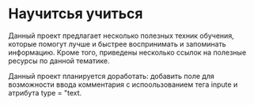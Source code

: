 # Научитсья учиться
Данный проект предлагает несколько полезных техник обучения, которые помогут лучше и быстрее воспринимать и запоминать информацию. Кроме того, приведены несколько ссылок на полезные ресурсы по данной тематике.

Данный проект планируется доработать: добавить поле для возможности ввода комментария с испоользованием тега inpute и атрибута type = "text.
